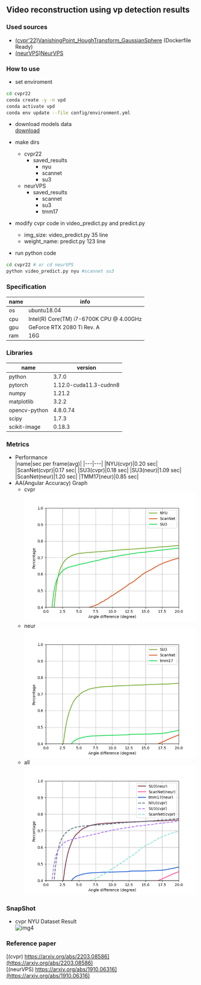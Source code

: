 ## Video reconstruction using vp detection results  
### Used sources
- [(cvpr'22)VanishingPoint_HoughTransform_GaussianSphere](https://github.com/yanconglin/VanishingPoint_HoughTransform_GaussianSphere) (Dockerfile Ready)
- [(neurVPS)NeurVPS](https://github.com/zhou13/neurvps)  


### How to use  
- set enviroment 
```bash
cd cvpr22
conda create -y -n vpd
conda activate vpd
conda env update --file config/environment.yml
```

- download models data  
[download](https://github.com/Oldentomato/detect_vp-reconstruction_vid/releases/download/1.0/vp_env_files.zip)

- make dirs
    - cvpr22
        - saved_results
            - nyu
            - scannet
            - su3
    - neurVPS
        - saved_results
            - scannet
            - su3
            - tmm17

- modify cvpr code in video_predict.py and predict.py  
    - img_size: video_predict.py 35 line
    - weight_name: predict.py 123 line

- run python code  
```bash
cd cvpr22 # or cd neurVPS
python video_predict.py nyu #scannet su3
```

### Specification  
|name|info|
|---|---|
|os|ubuntu18.04|
|cpu|Intel(R) Core(TM) i7-6700K CPU @ 4.00GHz|
|gpu|GeForce RTX 2080 Ti Rev. A|
|ram|16G|


### Libraries 
|name|version|
|---|---|
|python|3.7.0|
|pytorch|1.12.0-cuda11.3-cudnn8|
|numpy|1.21.2|
|matplotlib|3.2.2|
|opencv-python|4.8.0.74|
|scipy|1.7.3|
|scikit-image|0.18.3|

### Metrics  
- Performance  
    |name|sec per frame(avg)|
    |---|---|
    |NYU(cvpr)|0.20 sec|
    |ScanNet(cvpr)|0.17 sec|
    |SU3(cvpr)|0.18 sec|
    |SU3(neur)|1.09 sec|
    |ScanNet(neur)|1.20 sec|
    |TMM17(neur)|0.85 sec|
- AA(Angular Accuracy) Graph  
    - cvpr  
    ![img1](https://github.com/Oldentomato/detect_vp-reconstruction_vid/blob/main/README_imgs/AA_graph_cvpr.png)  
    - neur  
    ![img2](https://github.com/Oldentomato/detect_vp-reconstruction_vid/blob/main/README_imgs/AA_graph_neur.png)  
   - all  
    ![img3](https://github.com/Oldentomato/detect_vp-reconstruction_vid/blob/main/README_imgs/AA_graph.png)  

 ### SnapShot  
 - cvpr NYU Dataset Result  
   ![img4](https://github.com/Oldentomato/detect_vp-reconstruction_vid/blob/main/README_imgs/snapshot.gif)

### Reference paper  
[(cvpr) https://arxiv.org/abs/2203.08586](https://arxiv.org/abs/2203.08586)  
[(neurVPS) https://arxiv.org/abs/1910.06316](https://arxiv.org/abs/1910.06316)
